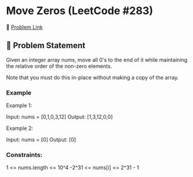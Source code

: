# Move Zeros (LeetCode #283)

🔗 [Problem Link](https://leetcode.com/problems/move-zeroes/)

## 🧠 Problem Statement

Given an integer array nums, move all 0's to the end of it while maintaining the relative order of the non-zero elements.

Note that you must do this in-place without making a copy of the array.

### Example

Example 1:

Input: nums = [0,1,0,3,12]
Output: [1,3,12,0,0]

Example 2:

Input: nums = [0]
Output: [0]

### Constraints:

1 <= nums.length <= 10^4
-2^31 <= nums[i] <= 2^31 - 1